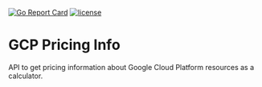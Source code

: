 [![Go Report Card](https://goreportcard.com/badge/github.com/alvjtc/gcp-pricing-info)](https://goreportcard.com/report/github.com/alvjtc/gcp-pricing-info)
[![license](http://img.shields.io/badge/license-Apache%20v2-orange.svg)](http://www.apache.org/licenses/LICENSE-2.0)

# GCP Pricing Info
API to get pricing information about Google Cloud Platform resources as a calculator.
